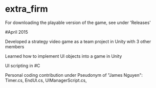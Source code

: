 # extra_firm
For downloading the playable version of the game, see under 'Releases'

#April 2015

Developed a strategy video game as a team project in Unity with 3 other members

Learned how to implement UI objects into a game in Unity

UI scripting in #C

Personal coding contribution under Pseudonym of "James Nguyen": Timer.cs, EndUI.cs, UIManagerScript.cs,
